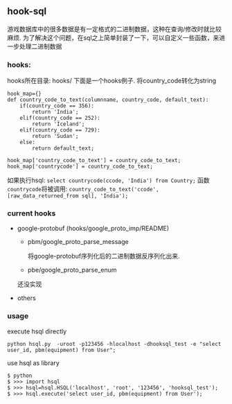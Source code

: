 ## hook-sql

游戏数据库中的很多数据是有一定格式的二进制数据，这种在查询/修改时就比较麻烦. 为了解决这个问题，在sql之上简单封装了一下，可以自定义一些函数，来进一步处理二进制数据

### hooks:

  hooks所在目录: hooks/
 下面是一个hooks例子. 将country_code转化为string

	hook_map={}
	def country_code_to_text(columnname, country_code, default_text):
		if(country_code == 356):
			return 'India';
		elif(country_code == 252):
			return 'Iceland';
		elif(country_code == 729):
			return 'Sudan';
		else:
			return default_text;

	hook_map['country_code_to_text'] = country_code_to_text;
	hook_map['countrycode'] = country_code_to_text;

  如果执行hsql: ```select countrycode(ccode, 'India') from Country;```
  函数```countrycode```将被调用: ```country_code_to_text('ccode', [raw_data_returned_from sql], 'India');```


### current hooks
  * google-protobuf (hooks/google_proto_imp/README)

    + pbm/google_proto_parse_message

      将google-protobuf序列化后的二进制数据反序列化出来.

    + pbe/google_proto_parse_enum

     还没实现

  * others

### usage
  execute hsql directly
  
	python hsql.py  -uroot -p123456 -hlocalhost -dhooksql_test -e "select user_id, pbm(equipment) from User";


 use hsql as library

	$ python
	$ >>> import hsql
	$ >>> hsql=hsql.HSQL('localhost', 'root', '123456', 'hooksql_test');
	$ >>> hsql.execute('select user_id, pbm(equipment) from User');



